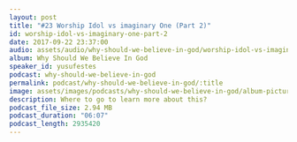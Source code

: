 ```yaml
---
layout: post
title: "#23 Worship Idol vs imaginary One (Part 2)"
id: worship-idol-vs-imaginary-one-part-2
date: 2017-09-22 23:37:00
audio: assets/audio/why-should-we-believe-in-god/worship-idol-vs-imaginary-one-part-2.mp3
album: Why Should We Believe In God
speaker_id: yusufestes
podcast: why-should-we-believe-in-god
permalink: podcast/why-should-we-believe-in-god/:title
image: assets/images/podcasts/why-should-we-believe-in-god/album-picture-small.jpg
description: Where to go to learn more about this?
podcast_file_size: 2.94 MB
podcast_duration: "06:07"
podcast_length: 2935420
---
```

